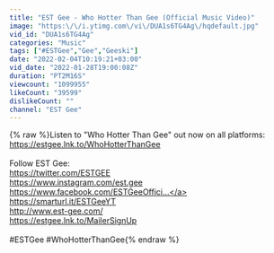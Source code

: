 ```yaml
---
title: "EST Gee - Who Hotter Than Gee (Official Music Video)"
image: "https:\/\/i.ytimg.com\/vi\/DUA1s6TG4Ag\/hqdefault.jpg"
vid_id: "DUA1s6TG4Ag"
categories: "Music"
tags: ["#ESTGee","Gee","Geeski"]
date: "2022-02-04T10:19:21+03:00"
vid_date: "2022-01-28T19:00:08Z"
duration: "PT2M16S"
viewcount: "1099955"
likeCount: "39599"
dislikeCount: ""
channel: "EST Gee"
---
```

{% raw %}Listen to &quot;Who Hotter Than Gee&quot; out now on all platforms: <a rel="nofollow" target="blank" href="https://estgee.lnk.to/WhoHotterThanGee">https://estgee.lnk.to/WhoHotterThanGee</a><br /><br />Follow EST Gee:<br /><a rel="nofollow" target="blank" href="https://twitter.com/ESTGEE">https://twitter.com/ESTGEE</a><br /><a rel="nofollow" target="blank" href="https://www.instagram.com/est.gee">https://www.instagram.com/est.gee</a><br /><a rel="nofollow" target="blank" href="https://www.facebook.com/ESTGeeOffici...">https://www.facebook.com/ESTGeeOffici...</a><br /><a rel="nofollow" target="blank" href="https://smarturl.it/ESTGeeYT">https://smarturl.it/ESTGeeYT</a><br /><a rel="nofollow" target="blank" href="http://www.est-gee.com/">http://www.est-gee.com/</a><br /><a rel="nofollow" target="blank" href="https://estgee.lnk.to/MailerSignUp">https://estgee.lnk.to/MailerSignUp</a><br /><br />#ESTGee #WhoHotterThanGee{% endraw %}
